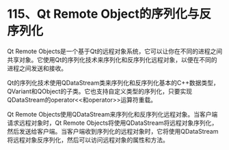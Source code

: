 # 115、Qt Remote Object的序列化与反序列化

Qt Remote Objects是一个基于Qt的远程对象系统，它可以让你在不同的进程之间共享对象。它使用Qt的序列化技术来序列化和反序列化远程对象，以便在不同的进程之间发送和接收。

Qt的序列化技术使用QDataStream类来序列化和反序列化基本的C++数据类型，QVariant和QObject的子类。它也支持自定义类型的序列化，只要实现QDataStream的operator<<和operator>>运算符重载。

Qt Remote Objects使用QDataStream来序列化和反序列化远程对象。当客户端请求远程对象时，Qt Remote Objects将使用QDataStream将远程对象序列化，然后发送给客户端。当客户端收到序列化的远程对象时，它将使用QDataStream将远程对象反序列化，然后可以访问远程对象的属性和方法。